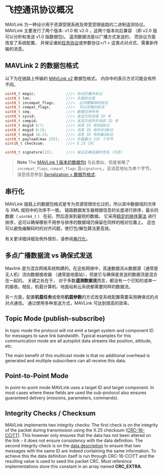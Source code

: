# 飞控通讯协议概况

MAVLink 为一种设计用于资源受限系统及带宽受限链路的二进制遥测协议。 MAVLink 主要发行了两个版本: v1.0 和 v2.0 ，这两个版本向后兼容 （即 v2.0 版可以分析和发送 v1.0 版数据包)。 遥测数据流是以广播方式发送的， 而协议方面改变了系统配置， 并保证诸如[任务协议](../services/mission.md)或参数协议</1 > 这类点对点式、需重新传输的消息。</p> 

## MAVLink 2 的数据包格式

以下为在链路上传输的 [MAVLink v2](../guide/mavlink_2.md) 数据包格式。 内存中的表示方式可能会有所不同。

```C
uint8_t magic;              ///< 协议的魔术标记
uint8_t len;                ///< 负载的长度
uint8_t incompat_flags;     ///<  必须要解释的标志
uint8_t compat_flags;       ///<  可以忽略的标志
uint8_t seq;                ///< 数据包序列号
uint8_t sysid;              ///< 发送方的消息 ID 号
uint8_t compid;             ///< 发送方组件的消息 ID 号
uint8_t msgid 0:7;          ///< 消息 ID 号的前8位
uint8_t msgid 8:15;         ///< 消息 ID 号的中间8位
uint8_t msgid 16:23;        ///< 消息 ID 号的最后8位
uint8_t payload[max 255];   ///< 负载最大 255 个字节
uint16_t checksum;          ///< X.25 CRC
```

```C
uint8_t signature[13];      ///< 保证正确连接的签名（可选）
```

> **Note** The [MAVLink 1 版本的数据包t](../guide/serialization.md#v1_packet_format) 与此类似，但是省略了 `incompat_flags`, `compat_flags` 及`signature`,，且消息地址为单个字节。 消息信息参加 [Serialization > 数据包格式](../guide/serialization.md#packet_format).

## 串行化

MAVLink 链路上的数据包格式是专为资源受限优化过的，所以其中数据域的次序与 XML 规则中的次序不一致。 链路数据发生器根据信息的长度进行排序，最长的数据（ `uint64_t` ） 在前，然后逐渐到最短的数据。 它采用[稳定的排序算法](https://en.wikipedia.org/wiki/Sorting_algorithm#Stability) 进行排序，这可以确保哪些不用参与排序的数据域仍保留在同样的相对位置上。 这也可以避免编解码时的对齐问题，使打包/解包算法更高效。

有关更详细详细及例外情形，请参阅[串行化](../guide/serialization.md)。

## 多点广播数据流 vs 确保式发送

Mavlink 是为混合网络系统构建的。在这些网络中，高速数据流从数据源（通常是无人机）流向数据接收器 （通常是地面站），但是它与确保是发送的数据流是混合在一起的。 关键之处在于， 对于多数**遥测数据流**而言，都没有一个已知的或单一的接收。相反，机载计算机、地面站和云系统都需要同样的数据流。

另一方面，配置**机载任务**或使用**机载参数**的方式改变系统配置需要采用确保式的点对点通信。 通过使用多种发送方式，MAVLink 可达到很高的效率。

## Topic Mode \(publish-subscribe\)

In topic mode the protocol will not emit a target system and component ID for messages to save link bandwidth. Typical examples for this communication mode are all autopilot data streams like position, attitude, etc.

The main benefit of this multicast mode is that no additional overhead is generated and multiple subscribers can all receive this data.

## Point-to-Point Mode

In point-to-point mode MAVLink uses a target ID and target component. In most cases where these fields are used the sub-protocol also ensures guaranteed delivery (missions, parameters, commands).

## Integrity Checks / Checksum

MAVLink implements two integrity checks: The first check is on the integrity of the packet during transmission using the X.25 checksum ([CRC-16-CCITT](https://en.wikipedia.org/wiki/Cyclic_redundancy_check)). This however only ensures that the data has not been altered on the link - it does not ensure consistency with the data definition. The second integrity check is on the [data description](https://en.wikipedia.org/wiki/Data_definition_language) to ensure that two messages with the same ID are indeed containing the same information. To achieve this the data definition itself is run through CRC-16-CCITT and the resulting value is used to seed the packet CRC. Most reference implementations store this constant in an array named **CRC\_EXTRA**.
